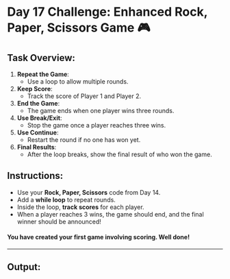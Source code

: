 # Day 17 Challenge: Enhanced Rock, Paper, Scissors Game 🎮

## Task Overview:
1. **Repeat the Game**:
    - Use a loop to allow multiple rounds.
2. **Keep Score**:
    - Track the score of Player 1 and Player 2.
3. **End the Game**:
    - The game ends when one player wins three rounds.
4. **Use Break/Exit**:
    - Stop the game once a player reaches three wins.
5. **Use Continue**:
    - Restart the round if no one has won yet.
6. **Final Results**:
    - After the loop breaks, show the final result of who won the game.

## Instructions:
- Use your **Rock, Paper, Scissors** code from Day 14.
- Add a **while loop** to repeat rounds.
- Inside the loop, **track scores** for each player.
- When a player reaches 3 wins, the game should end, and the final winner should be announced!

#### You have created your first game involving scoring. Well done!

---

## Output:
